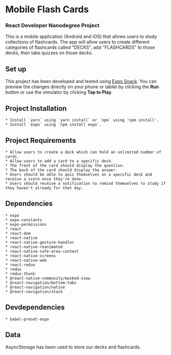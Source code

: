 # Mobile Flash Cards

### React Developer Nanodegree Project

This is a mobile application (Android and iOS) that allows users to study collections of flashcards. 
The app will allow users to create different categories of flashcards called "DECKS", add "FLASHCARDS" to those decks, then take quizzes on those decks.

## Set up
This project has been developed and tested using [Expo Snack](https://snack.expo.io/). 
You can preview the changes directly on your phone or tablet by clicking the **Run** button or use the simulator by clicking **Tap to Play**.

## Project Installation
	* Install `yarn` using `yarn install` or `npm` using 'npm install'.
	* Install `expo` using `npm install expo`.

## Project Requirements
	* Allow users to create a deck which can hold an unlimited number of cards.
	* Allow users to add a card to a specific deck.
	* The front of the card should display the question.
	* The back of the card should display the answer.	
	* Users should be able to quiz themselves on a specific deck and receive a score once they're done.
	* Users should receive a notification to remind themselves to study if they haven't already for that day.

## Dependencies
	* expo
	* expo-constants
	* expo-permissions
	* react
	* react-dom
	* react-native
	* react-native-gesture-handler
	* react-native-reanimated
	* react-native-safe-area-context
	* react-native-screens
	* react-native-web
	* react-redux
	* redux
	* redux-thunk
	* @react-native-community/masked-view
	* @react-navigation/bottom-tabs
	* @react-navigation/native
	* @react-navigation/stack

## Devdependencies
	* babel-preset-expo

## Data
AsyncStorage has been used to store our decks and flashcards. 
